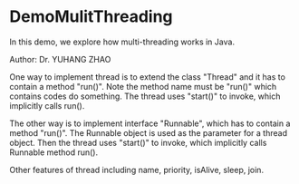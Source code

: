# DemoMulitThreading
In this demo, we explore how multi-threading works in Java.

Author: Dr. YUHANG ZHAO

One way to implement thread is to extend the class "Thread"
and it has to contain a method "run()".
Note the method name must be "run()" which contains codes do something.
The thread uses "start()" to invoke, which implicitly calls run().
 
The other way is to implement interface "Runnable",
which has to contain a method "run()".
The Runnable object is used as the parameter for a thread object.
Then the thread uses "start()" to invoke, which implicitly calls Runnable method run().

Other features of thread including name, priority, isAlive, sleep, join.
 
